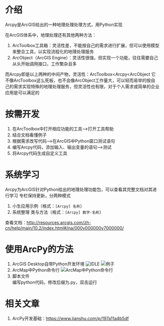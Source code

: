 
# 介绍
Arcpy是ArcGIS给出的一种地理处理处理方式，用Python实现

在ArcGIS体系中，地理处理还有其他两种方法：

1. ArcToolbox工具箱：灵活性差，不能按自己的需求进行扩展，但可以使用模型来整合工具，以实现流程化的地理处理服务
2. ArcObject（ArcGIS Engine）：灵活性很强，但实现一个功能，往往需要自己从头开始调用接口，工作繁杂且多

而Arcpy即是以上两种的中间产物，灵活性：ArcToolbox&lt;Arcpy&lt;ArcObject
它不像ArcToolbox这么死板，也不会像ArcObject工作量大，可以轻而易举的按自己的需求实现特殊的地理处理服务，但灵活性也有限，对于个人需求或简单的企业应用是可以满足的


# 按需开发

1. 在ArcToolbox中打开相应功能的工具-->打开工具帮助
2. 结合文档看懂例子
3. 根据需求改写代码-->在ArcGIS中Python窗口测试语句
4. 编写Arcpy代码，添加输入、输出变量的语句-->测试
5. 将Arcpy代码生成自定义工具

# 系统学习
Arcpy为ArcGIS针对Python给出的地理处理功能包，可以查看其完整文档对其进行学习
专栏保持更新，分两种模式
1. 小生应用示例（格式：`[Arcpy] 名称`）
2. 系统整理 类与方法（格式：`[Arcpy] 数字-名称`）

查看文档：http://resources.arcgis.com/zh-cn/help/main/10.2/index.html#/na/000v000000v7000000/

# 使用ArcPy的方法
1. ArcGIS Desktop自带Python开发环境
![IDLE](https://imgconvert.csdnimg.cn/aHR0cDovL2ltZy5ibG9nLmNzZG4ubmV0LzIwMTcwOTIyMTgyMTU3NTkw)
![例子](https://imgconvert.csdnimg.cn/aHR0cDovL2ltZy5ibG9nLmNzZG4ubmV0LzIwMTcwOTIyMTgyNTMwNjE1)
2. ArcMap中Python命令行
![ArcMap中Python命令行](https://imgconvert.csdnimg.cn/aHR0cDovL2ltZy5ibG9nLmNzZG4ubmV0LzIwMTcwOTIyMTkwOTU5ODk4)
3. 脚本文件  
编写python代码，修改后缀为.py，双击运行

# 相关文章
1. ArcPy开发基础：https://www.jianshu.com/p/197a11a4b5df